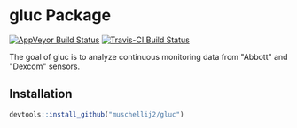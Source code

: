 # gluc Package

[![AppVeyor Build Status](https://ci.appveyor.com/api/projects/status/github/<USERNAME>/<REPO>?branch=master&svg=true)](https://ci.appveyor.com/project/<USERNAME>/<REPO>)
[![Travis-CI Build Status](https://travis-ci.org/.svg?branch=master)](https://travis-ci.org/)

The goal of gluc is to analyze continuous monitoring data from "Abbott" and "Dexcom"
sensors.

## Installation

```R
devtools::install_github("muschellij2/gluc")
```
